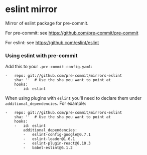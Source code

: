 eslint mirror
================

Mirror of eslint package for pre-commit.

For pre-commit: see https://github.com/pre-commit/pre-commit

For eslint: see https://github.com/eslint/eslint


### Using eslint with pre-commit

Add this to your `.pre-commit-config.yaml`:

    -   repo: git://github.com/pre-commit/mirrors-eslint
        sha: ''  # Use the sha you want to point at
        hooks:
        -   id: eslint

When using plugins with `eslint` you'll need to declare them under
`additional_dependencies`. For example:

    -   repo: git://github.com/pre-commit/mirrors-eslint
        sha: ''  # Use the sha you want to point at
        hooks:
        -   id: eslint
            additional_dependencies:
            -   eslint-config-google@0.7.1
            -   eslint-loader@1.6.1
            -   eslint-plugin-react@6.10.3
            -   babel-eslint@6.1.2
